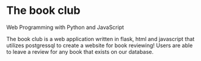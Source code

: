 # The book club

Web Programming with Python and JavaScript

The book club is a web application written in flask, html and javascript that utilizes postgressql to create a website for book reviewing! Users are able to leave a review for any book that exists on our database. 

